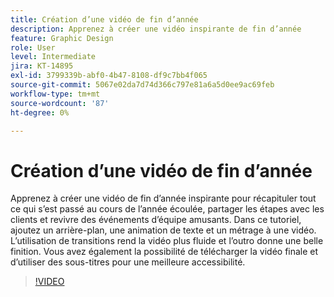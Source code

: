 ```yaml
---
title: Création d’une vidéo de fin d’année
description: Apprenez à créer une vidéo inspirante de fin d’année
feature: Graphic Design
role: User
level: Intermediate
jira: KT-14895
exl-id: 3799339b-abf0-4b47-8108-df9c7bb4f065
source-git-commit: 5067e02da7d74d366c797e81a6a5d0ee9ac69feb
workflow-type: tm+mt
source-wordcount: '87'
ht-degree: 0%

---
```


# Création d’une vidéo de fin d’année

Apprenez à créer une vidéo de fin d’année inspirante pour récapituler tout ce qui s’est passé au cours de l’année écoulée, partager les étapes avec les clients et revivre des événements d’équipe amusants. Dans ce tutoriel, ajoutez un arrière-plan, une animation de texte et un métrage à une vidéo. L’utilisation de transitions rend la vidéo plus fluide et l’outro donne une belle finition. Vous avez également la possibilité de télécharger la vidéo finale et d’utiliser des sous-titres pour une meilleure accessibilité.

>[!VIDEO](https://video.tv.adobe.com/v/3427121?quality=12&learn=on&hidetitle=true)
